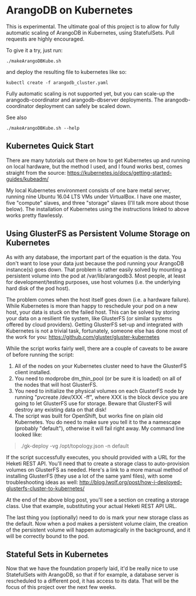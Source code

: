 # ArangoDB on Kubernetes

This is experimental.  The ultimate goal of this project is to allow for fully automatic scaling of ArangoDB in Kubernetes, using StatefulSets.  Pull requests are highly encouraged.

To give it a try, just run:

    ./makeArangoDBKube.sh

and deploy the resulting file to kubernetes like so:

    kubectl create -f arangodb_cluster.yaml

Fully automatic scaling is not supported yet, but you can scale-up the arangodb-coordinator
and arangodb-dbserver deployments. The arangodb-coordinator deployment
can safely be scaled down.

See also

    ./makeArangoDBKube.sh --help

## Kubernetes Quick Start

There are many tutorials out there on how to get Kubernetes up and running on local hardware, but the method I used, and I found works best, comes straight from the source:  https://kubernetes.io/docs/getting-started-guides/kubeadm/

My local Kubernetes environment consists of one bare metal server, running nine Ubuntu 16.04 LTS VMs under VirtualBox.  I have one master, five "compute" slaves, and three "storage" slaves (I'll talk more about those below).  The installation of Kubernetes using the instructions linked to above works pretty flawlessly.

## Using GlusterFS as Persistent Volume Storage on Kubernetes

As with any database, the important part of the equation is the data.  You don't want to lose your data just because the pod running your ArangoDB instance(s) goes down.  That problem is rather easily solved by mounting a persistent volume into the pod at /var/lib/arangodb3.  Most people, at least for development/testing purposes, use host volumes (i.e. the underlying hard disk of the pod host).

The problem comes when the host itself goes down (i.e. a hardware failure).  While Kubernetes is more than happy to reschedule your pod on a new host, your data is stuck on the failed host.  This can be solved by storing your data on a resilient file system, like GlusterFS (or similar systems offered by cloud providers).  Getting GlusterFS set-up and integrated with Kubernetes is not a trivial task, fortunately, someone else has done most of the work for you:  https://github.com/gluster/gluster-kubernetes

While the script works fairly well, there are a couple of caveats to be aware of before running the script:

1.  All of the nodes on your Kubernetes cluster need to have the GlusterFS client installed.
2.  You need to modprobe dm_thin_pool (or be sure it is loaded) on all of the nodes that will host GlusterFS.
3.  You need to initialize the physical volumes on each GlusterFS node by running "pvcreate /dev/XXX -ff", where XXX is the block device you are going to let GlusterFS use for storage.  Beware that GlusterFS will destroy any existing data on that disk!
4.  The script was built for OpenShift, but works fine on plain old Kubernetes.  You do need to make sure you tell it to the a namescape (probably "default"), otherwise it will fail right away.  My command line looked like:
>./gk-deploy -vg /opt/topology.json -n default

If the script successfully executes, you should provided with a URL for the Heketi REST API.  You'll need that to create a storage class to auto-provision volumes on GlusterFS as needed.  Here's a link to a more manual method of installing GlusterFS (they use a lot of the same yaml files), with some troubleshooting ideas as well: http://blog.lwolf.org/post/how-i-deployed-glusterfs-cluster-to-kubernetes/

At the end of the above blog post, you'll see a section on creating a storage class.  Use that example, substituting your actual Heketi REST API URL.

The last thing you (optionally) need to do is mark your new storage class as the default.  Now when a pod makes a persistent volume claim, the creation of the persistent volume will happen automagically in the background, and it will be correctly bound to the pod.

## Stateful Sets in Kubernetes

Now that we have the foundation properly laid, it'd be really nice to use StatefulSets with ArangoDB, so that if for example, a database server is rescheduled to a different pod, it has access to its data.  That will be the focus of this project over the next few weeks.
